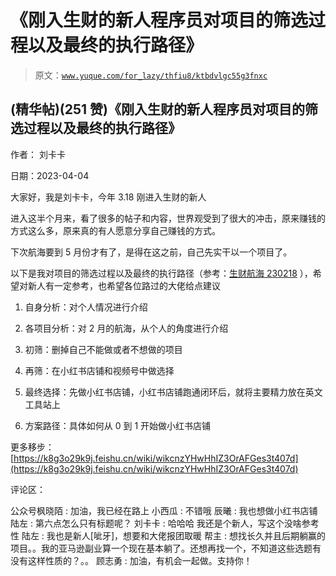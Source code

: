 # 《刚入生财的新人程序员对项目的筛选过程以及最终的执行路径》

> 原文：[`www.yuque.com/for_lazy/thfiu8/ktbdvlgc55g3fnxc`](https://www.yuque.com/for_lazy/thfiu8/ktbdvlgc55g3fnxc)



## (精华帖)(251 赞)《刚入生财的新人程序员对项目的筛选过程以及最终的执行路径》 

作者： 刘卡卡 

日期：2023-04-04 

大家好，我是刘卡卡，今年 3.18 刚进入生财的新人 

进入这半个月来，看了很多的帖子和内容，世界观受到了很大的冲击，原来赚钱的方式这么多，原来真的有人愿意分享自己赚钱的方式。 

下次航海要到 5 月份才有了，是得在这之前，自己先实干以一个项目了。 

以下是我对项目的筛选过程以及最终的执行路径（参考：[生财航海 230218](https://jbcaw86lwb.feishu.cn/docx/WhpFdcM8NotQqvxuqIacwEuUnbb) ），希望对新人有一定参考，也希望各位路过的大佬给点建议 

1.  自身分析：对个人情况进行介绍 

2.  各项目分析：对 2 月的航海，从个人的角度进行介绍 

3.  初筛：删掉自己不能做或者不想做的项目 

4.  再筛：在小红书店铺和视频号中做选择 

5.  最终选择：先做小红书店铺，小红书店铺跑通闭环后，就将主要精力放在英文工具站上 

6.  方案路径：具体如何从 0 到 1 开始做小红书店铺 

更多移步：[https://k8g3o29k9j.feishu.cn/wiki/wikcnzYHwHhIZ3OrAFGes3t407d](https://k8g3o29k9j.feishu.cn/wiki/wikcnzYHwHhIZ3OrAFGes3t407d) 

评论区： 

公众号枫晓陌 : 加油，我已经在路上 小西瓜 : 不错哦 辰曦 : 我也想做小红书店铺 陆左 : 第六点怎么只有标题呢？ 刘卡卡 : 哈哈哈 我还是个新人，写这个没啥参考性 陆左 : 我也是新人[呲牙]，想要和大佬报团取暖 帮主 : 想找长久并且后期躺赢的项目。。我的亚马逊副业算一个现在基本躺了。还想再找一个，不知道这些选题有没有这样性质的？。。 顾志勇 : 加油，有机会一起做。支持你！